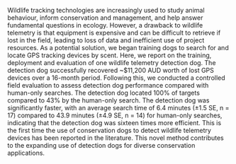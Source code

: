Wildlife tracking technologies are increasingly used to study animal behaviour, inform conservation and management, and help answer fundamental questions in ecology. However, a drawback to wildlife telemetry is that equipment is expensive and can be difficult to retrieve if lost in the field, leading to loss of data and inefficient use of project resources. As a potential solution, we began training dogs to search for and locate GPS tracking devices by scent. Here, we report on the training, deployment and evaluation of one wildlife telemetry detection dog. The detection dog successfully recovered ~$11,200 AUD worth of lost GPS devices over a 16-month period. Following this, we conducted a controlled field evaluation to assess detection dog performance compared with human-only searches. The detection dog located 100% of targets compared to 43% by the human-only search. The detection dog was significantly faster, with an average search time of 6.4 minutes (±1.5 SE, n = 17) compared to 43.9  minutes (±4.9 SE, n = 14) for human-only searches, indicating that the detection dog was sixteen times more efficient. This is the first time the use of conservation dogs to detect wildlife telemetry devices has been reported in the literature. This novel method   contributes to the expanding use of detection dogs for diverse conservation applications.
